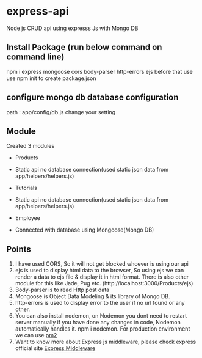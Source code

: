 # express-api
Node js CRUD api using expresss Js with Mongo DB

## Install Package (run below command on command line)
npm i express mongoose cors body-parser http-errors ejs
before that use use npm init to create package.json

## configure mongo db database configuration
path : app/config/db.js change your setting

## Module
Created 3 modules
* Products
 - Static api no database connection(used static json data from app/helpers/helpers.js)
* Tutorials
 - Static api no database connection(used static json data from app/helpers/helpers.js)
* Employee
 - Connected with database using Mongoose(Mongo DB)

## Points
1. I have used CORS, So it will not get blocked whoever is using our api
2. ejs is used to display html data to the browser, So using ejs we can render a data to ejs file & display it in html format. There is also other module for this like Jade, Pug etc. (http://localhost:3000/Products/ejs)
3. Body-parser is to read Http post data
4. Mongoose is Object Data Modeling & its library of Mongo DB.
5. http-errors is used to display error to the user if no url found or any other.
6. You can also install nodemon, on Nodemon you dont need to restart server manually if you have done any changes in code, Nodemon automatically handles it. npm i nodemon. For production environment we can use [pm2](https://www.npmjs.com/package/pm2)
7. Want to know more about Express js middleware, please check express official site [Express Middleware](http://expressjs.com/en/guide/using-middleware.html)